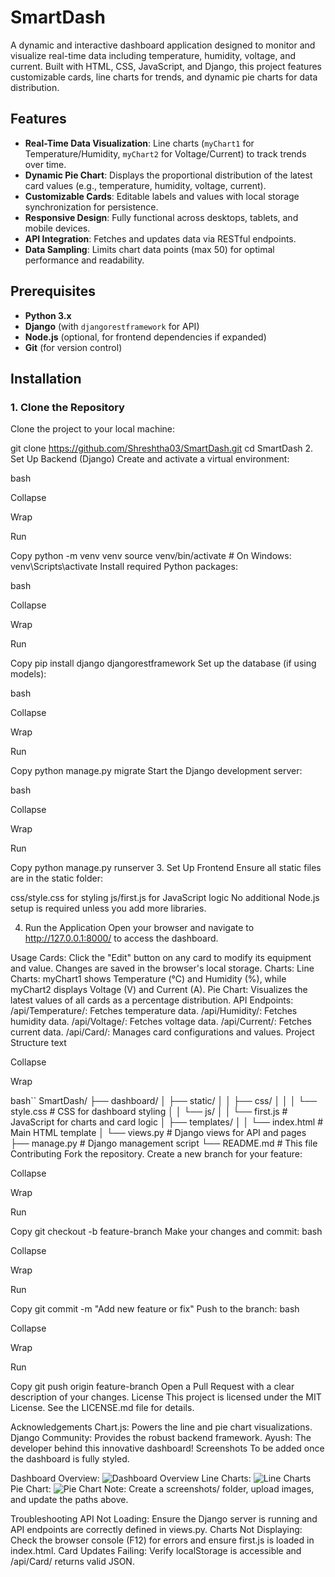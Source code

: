 # SmartDash

A dynamic and interactive dashboard application designed to monitor and visualize real-time data including temperature, humidity, voltage, and current. Built with HTML, CSS, JavaScript, and Django, this project features customizable cards, line charts for trends, and dynamic pie charts for data distribution.

## Features
- **Real-Time Data Visualization**: Line charts (`myChart1` for Temperature/Humidity, `myChart2` for Voltage/Current) to track trends over time.
- **Dynamic Pie Chart**: Displays the proportional distribution of the latest card values (e.g., temperature, humidity, voltage, current).
- **Customizable Cards**: Editable labels and values with local storage synchronization for persistence.
- **Responsive Design**: Fully functional across desktops, tablets, and mobile devices.
- **API Integration**: Fetches and updates data via RESTful endpoints.
- **Data Sampling**: Limits chart data points (max 50) for optimal performance and readability.

## Prerequisites
- **Python 3.x**
- **Django** (with `djangorestframework` for API)
- **Node.js** (optional, for frontend dependencies if expanded)
- **Git** (for version control)

## Installation

### 1. Clone the Repository
Clone the project to your local machine:


git clone https://github.com/Shreshtha03/SmartDash.git
cd SmartDash
2. Set Up Backend (Django)
Create and activate a virtual environment:

bash

Collapse

Wrap

Run

Copy
python -m venv venv
source venv/bin/activate  # On Windows: venv\Scripts\activate
Install required Python packages:

bash

Collapse

Wrap

Run

Copy
pip install django djangorestframework
Set up the database (if using models):

bash

Collapse

Wrap

Run

Copy
python manage.py migrate
Start the Django development server:

bash

Collapse

Wrap

Run

Copy
python manage.py runserver
3. Set Up Frontend
Ensure all static files are in the static folder:

css/style.css for styling
js/first.js for JavaScript logic
No additional Node.js setup is required unless you add more libraries.

4. Run the Application
Open your browser and navigate to http://127.0.0.1:8000/ to access the dashboard.

Usage
Cards: Click the "Edit" button on any card to modify its equipment and value. Changes are saved in the browser's local storage.
Charts:
Line Charts: myChart1 shows Temperature (°C) and Humidity (%), while myChart2 displays Voltage (V) and Current (A).
Pie Chart: Visualizes the latest values of all cards as a percentage distribution.
API Endpoints:
/api/Temperature/: Fetches temperature data.
/api/Humidity/: Fetches humidity data.
/api/Voltage/: Fetches voltage data.
/api/Current/: Fetches current data.
/api/Card/: Manages card configurations and values.
Project Structure
text

Collapse

Wrap

bash``
SmartDash/
├── dashboard/
│   ├── static/
│   │   ├── css/
│   │   │   └── style.css    # CSS for dashboard styling
│   │   └── js/
│   │       └── first.js     # JavaScript for charts and card logic
│   ├── templates/
│   │   └── index.html       # Main HTML template
│   └── views.py            # Django views for API and pages
├── manage.py                # Django management script
└── README.md                # This file
Contributing
Fork the repository.
Create a new branch for your feature:




Collapse

Wrap

Run

Copy
git checkout -b feature-branch
Make your changes and commit:
bash

Collapse

Wrap

Run

Copy
git commit -m "Add new feature or fix"
Push to the branch:
bash

Collapse

Wrap

Run

Copy
git push origin feature-branch
Open a Pull Request with a clear description of your changes.
License
This project is licensed under the MIT License. See the LICENSE.md file for details.

Acknowledgements
Chart.js: Powers the line and pie chart visualizations.
Django Community: Provides the robust backend framework.
Ayush: The developer behind this innovative dashboard!
Screenshots
To be added once the dashboard is fully styled.

Dashboard Overview: <img src="screenshots/dashboard.png" alt="Dashboard Overview">
Line Charts: <img src="screenshots/linecharts.png" alt="Line Charts">
Pie Chart: <img src="screenshots/piechart.png" alt="Pie Chart">
Note: Create a screenshots/ folder, upload images, and update the paths above.

Troubleshooting
API Not Loading: Ensure the Django server is running and API endpoints are correctly defined in views.py.
Charts Not Displaying: Check the browser console (F12) for errors and ensure first.js is loaded in index.html.
Card Updates Failing: Verify localStorage is accessible and /api/Card/ returns valid JSON.
